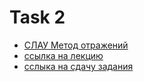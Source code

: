 # Task 2

* [СЛАУ Метод отражений](https://moodle.cs.msu.ru/mod/lesson/view.php?id=4333&pageid=493&startlastseen=yes)
* [ссылка на лекцию](https://moodle.cs.msu.ru/mod/url/view.php?id=10179)
* [сслыка на сдачу задания](https://moodle.cs.msu.ru/mod/assign/view.php?id=4337)
